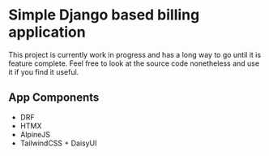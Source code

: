 # Simple Django based billing application

This project is currently work in progress and has a long way to go until
it is feature complete. Feel free to look at the source code nonetheless
and use it if you find it useful.


## App Components

- DRF
- HTMX
- AlpineJS
- TailwindCSS + DaisyUI
